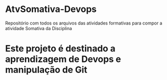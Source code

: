# AtvSomativa-Devops
Repositório com todos os arquivos das atividades formativas para 
compor a atividade Somativa da Disciplina

# Este projeto é destinado a aprendizagem de Devops e manipulação de Git


